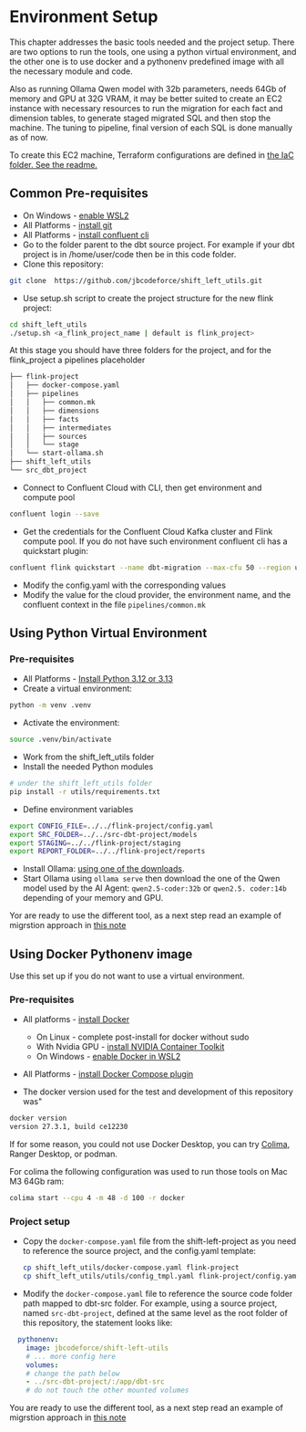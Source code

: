 # Environment Setup

This chapter addresses the basic tools needed and the project setup. There are two options to run the tools, one using a python virtual environment, and the other one is to use docker and a pythonenv predefined image with all the necessary module and code.

Also as running Ollama Qwen model with 32b parameters, needs 64Gb of memory and GPU at 32G VRAM, it may be better suited to create an EC2 instance with necessary resources to run the migration for each fact and dimension tables, to generate staged migrated SQL and then stop the machine. The tuning to pipeline, final version of each SQL is done manually as of now.

To create this EC2 machine, Terraform configurations are defined in [the IaC folder. See the readme.]()

## Common Pre-requisites

* On Windows - [enable WSL2](https://learn.microsoft.com/en-us/windows/wsl/install)
* All Platforms - [install git](https://git-scm.com/book/en/v2/Getting-Started-Installing-Git)
* All Platforms - [install confluent cli](https://docs.confluent.io/confluent-cli/current/install.html)
* Go to the folder parent to the dbt source project. For example if your dbt project is in /home/user/code then be in this code folder.
* Clone this repository: 

```sh
git clone  https://github.com/jbcodeforce/shift_left_utils.git
```

* Use setup.sh script to create the project structure for the new flink project: 

```sh
cd shift_left_utils
./setup.sh <a_flink_project_name | default is flink_project>
```

At this stage you should have three folders for the project, and for the flink_project a pipelines placeholder

```sh
├── flink-project
│   ├── docker-compose.yaml
│   ├── pipelines
│   │   ├── common.mk
│   │   ├── dimensions
│   │   ├── facts
│   │   ├── intermediates
│   │   ├── sources
│   │   └── stage
│   └── start-ollama.sh
├── shift_left_utils
└── src_dbt_project
```

* Connect to Confluent Cloud with CLI, then get environment and compute pool

```sh
confluent login --save
```

* Get the credentials for the Confluent Cloud Kafka cluster and Flink compute pool. If you do not have such environment confluent cli has a quickstart plugin:

```sh
confluent flink quickstart --name dbt-migration --max-cfu 50 --region us-west-2 --cloud aws
```


* Modify the config.yaml with the corresponding values
* Modify the value for the cloud provider, the environment name, and the confluent context in the file `pipelines/common.mk`

## Using Python Virtual Environment

### Pre-requisites

* All Platforms - [Install Python 3.12 or 3.13]()
* Create a virtual environment:

```sh
python -m venv .venv
```

* Activate the environment:

```sh
source .venv/bin/activate
```

* Work from the shift_left_utils folder
* Install the needed Python modules

```sh
# under the shift_left_utils folder
pip install -r utils/requirements.txt
```

* Define environment variables

```sh
export CONFIG_FILE=../../flink-project/config.yaml
export SRC_FOLDER=../../src-dbt-project/models
export STAGING=../../flink-project/staging
export REPORT_FOLDER=../../flink-project/reports
```

* Install Ollama: [using one of the downloads](https://ollama.com/download).
* Start Ollama using `ollama serve` then download the one of the Qwen model used by the AI Agent: `qwen2.5-coder:32b` or `qwen2.5. coder:14b` depending of your memory and GPU.

Yor are ready to use the different tool, as a next step read an example of migrstion approach in [this note](./migration.md#migration-process)

## Using Docker Pythonenv image

Use this set up if you do not want to use a virtual environment.

### Pre-requisites

* All platforms - [install Docker](https://docs.docker.com/engine/install/)

    * On Linux - complete post-install for docker without sudo
    * With Nvidia GPU - [install NVIDIA Container Toolkit](https://docs.nvidia.com/datacenter/cloud-native/container-toolkit/latest/install-guide.html#installation)
    * On Windows - [enable Docker in WSL2](https://docs.docker.com/desktop/wsl/#enabling-docker-support-in-wsl-2-distros)

* All Platforms - [install Docker Compose plugin](https://docs.docker.com/compose/install/)

* The docker version used for the test and development of this repository was"

```sh
docker version 
version 27.3.1, build ce12230
```

If for some reason, you could not use Docker Desktop, you can try [Colima](https://github.com/abiosoft/colima/blob/main/README.md), Ranger Desktop, or podman.

For colima the following configuration was used to run those tools on Mac M3 64Gb ram: 

```sh
colima start --cpu 4 -m 48 -d 100 -r docker
```

### Project setup

* Copy the `docker-compose.yaml` file from the shift-left-project as you need to reference the source project, and the config.yaml template:

  ```sh
  cp shift_left_utils/docker-compose.yaml flink-project
  cp shift_left_utils/utils/config_tmpl.yaml flink-project/config.yaml
  ```

* Modify the `docker-compose.yaml` file to reference the source code folder path mapped to dbt-src folder. For example, using a source project, named `src-dbt-project`, defined at the same level as the root folder of this repository, the statement looks like:

```yaml
  pythonenv:
    image: jbcodeforce/shift-left-utils
    # ... more config here
    volumes:
    # change the path below
    - ../src-dbt-project/:/app/dbt-src
    # do not touch the other mounted volumes
```

You are ready to use the different tool, as a next step read an example of migrstion approach in [this note](./migration.md#migration-process)



